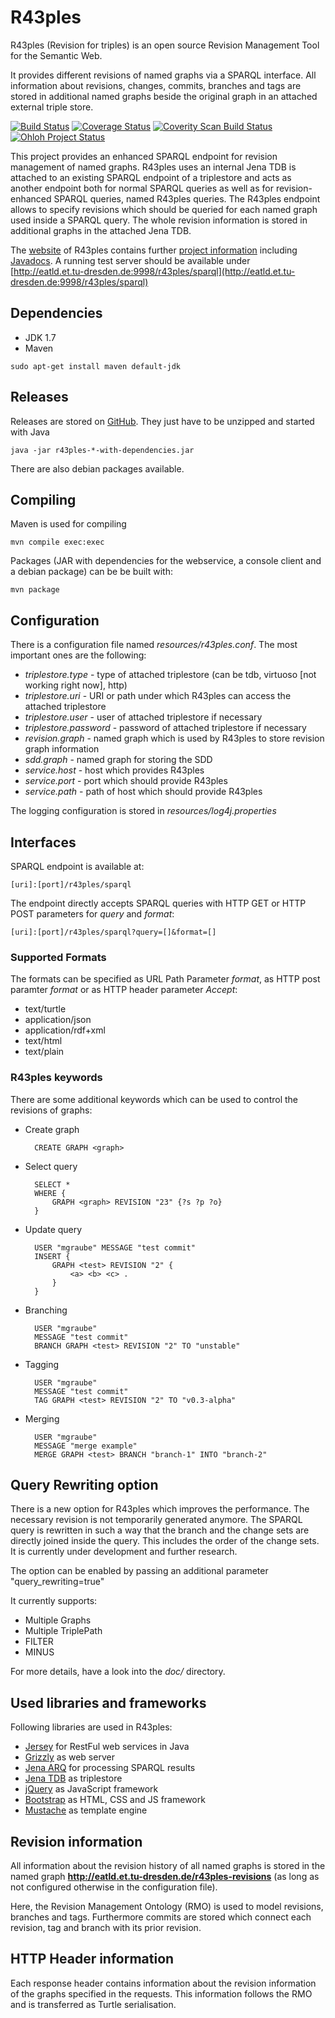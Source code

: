 R43ples
=======

R43ples (Revision for triples) is an open source Revision Management Tool for the Semantic Web.

It provides different revisions of named graphs via a SPARQL interface. All information about revisions, changes, commits, branches and tags are stored in additional named graphs beside the original graph in an attached external triple store.

[![Build Status](https://travis-ci.org/plt-tud/r43ples.png?branch=master)](https://travis-ci.org/plt-tud/r43ples)
[![Coverage Status](https://coveralls.io/repos/plt-tud/r43ples/badge.svg)](https://coveralls.io/r/plt-tud/r43ples)
[![Coverity Scan Build Status](https://scan.coverity.com/projects/2125/badge.svg)](https://scan.coverity.com/projects/2125)
[![Ohloh Project Status](https://www.ohloh.net/p/r43ples/widgets/project_thin_badge.gif)](https://www.ohloh.net/p/r43ples)


This project provides an enhanced SPARQL endpoint for revision management of named graphs.
R43ples uses an internal Jena TDB is attached to an existing SPARQL endpoint of a triplestore and acts as another endpoint both for normal SPARQL queries
as well as for revision-enhanced SPARQL queries, named R43ples queries.
The R43ples endpoint allows to specify revisions which should be queried for each named graph used inside a SPARQL query.
The whole revision information is stored in additional graphs in the attached Jena TDB.

The [website](http://plt-tud.github.io/r43ples) of R43ples contains further [project information](http://plt-tud.github.io/r43ples/site/project-reports.html) including [Javadocs](http://plt-tud.github.io/r43ples/site/apidocs/).
A running test server should be available under [http://eatld.et.tu-dresden.de:9998/r43ples/sparql](http://eatld.et.tu-dresden.de:9998/r43ples/sparql)


Dependencies
------------
* JDK 1.7
* Maven

```
sudo apt-get install maven default-jdk
```

Releases
--------
Releases are stored on [GitHub](https://github.com/plt-tud/r43ples/releases).
They just have to be unzipped and started with Java

    java -jar r43ples-*-with-dependencies.jar


There are also debian packages available.

Compiling
---------
Maven is used for compiling

    mvn compile exec:exec

Packages (JAR with dependencies for the webservice, a console client and a debian package) can be be built with:

    mvn package


Configuration
-------------
There is a configuration file named *resources/r43ples.conf*. The most important ones are the following:

* *triplestore.type* - type of attached triplestore (can be tdb, virtuoso [not working right now], http)
* *triplestore.uri* - URI or path under which R43ples can access the attached triplestore
* *triplestore.user* - user of attached triplestore if necessary
* *triplestore.password* - password of attached triplestore if necessary
* *revision.graph* - named graph which is used by R43ples to store revision graph information
* *sdd.graph* - named graph for storing the SDD
* *service.host* - host which provides R43ples
* *service.port* - port which should provide R43ples
* *service.path* - path of host which should provide R43ples

The logging configuration is stored in *resources/log4j.properties*


Interfaces
---------
SPARQL endpoint is available at:

    [uri]:[port]/r43ples/sparql

The endpoint directly accepts SPARQL queries with HTTP GET or HTTP POST parameters for *query* and *format*:

    [uri]:[port]/r43ples/sparql?query=[]&format=[]

### Supported Formats

The formats can be specified as URL Path Parameter *format*, as HTTP post paramter *format* or as HTTP header parameter *Accept*:

* text/turtle
* application/json
* application/rdf+xml
* text/html
* text/plain


### R43ples keywords

There are some additional keywords which can be used to control the revisions of graphs:

* Create graph

        CREATE GRAPH <graph>

* Select query

        SELECT *
        WHERE {
        	GRAPH <graph> REVISION "23" {?s ?p ?o}
    	}

* Update query

        USER "mgraube" MESSAGE "test commit"
        INSERT {
            GRAPH <test> REVISION "2" {
                <a> <b> <c> .
            }
        }

* Branching

        USER "mgraube"
        MESSAGE "test commit"
        BRANCH GRAPH <test> REVISION "2" TO "unstable"

* Tagging

        USER "mgraube"
        MESSAGE "test commit"
        TAG GRAPH <test> REVISION "2" TO "v0.3-alpha"

* Merging

		USER "mgraube"
		MESSAGE "merge example"
		MERGE GRAPH <test> BRANCH "branch-1" INTO "branch-2"


Query Rewriting option
----------------------
There is a new option for R43ples which improves the performance. The necessary revision is not temporarily generated anymore.
The SPARQL query is rewritten in such a way that the branch and the change sets are directly joined inside the query. This includes the order of the change sets.
It is currently under development and further research.

The option can be enabled by passing an additional parameter "query_rewriting=true"

It currently supports:

* Multiple Graphs
* Multiple TriplePath
* FILTER
* MINUS

For more details, have a look into the *doc/* directory.


Used libraries and frameworks
------------------------------
Following libraries are used in R43ples:

* [Jersey](https://jersey.java.net/) for RestFul web services in Java
* [Grizzly](https://grizzly.java.net/) as web server
* [Jena ARQ](https://jena.apache.org/documentation/query/index.html) for processing SPARQL results
* [Jena TDB](https://jena.apache.org/documentation/tdb/index.html) as triplestore
* [jQuery](http://jquery.com/) as JavaScript framework
* [Bootstrap](http://getbootstrap.com/) as HTML, CSS and JS framework
* [Mustache](https://mustache.github.io/) as template engine



Revision information
--------------------
All information about the revision history of all named graphs is stored in the named graph **http://eatld.et.tu-dresden.de/r43ples-revisions** (as long as not configured otherwise in the configuration file).

Here, the Revision Management Ontology (RMO) is used to model revisions, branches and tags. Furthermore commits are stored which connect each revision, tag and branch with its prior revision. 


HTTP Header information
------------------------
Each response header contains information about the revision information of the graphs specified in the requests. This information follows the RMO and is transferred as Turtle serialisation.
 
